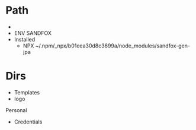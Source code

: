 # Path

-
-   ENV SANDFOX
-   Installed
    -   NPX ~/.npm/\_npx/b01eea30d8c3699a/node_modules/sandfox-gen-jpa

# Dirs

-   Templates
-   logo

Personal

-   Credentials
